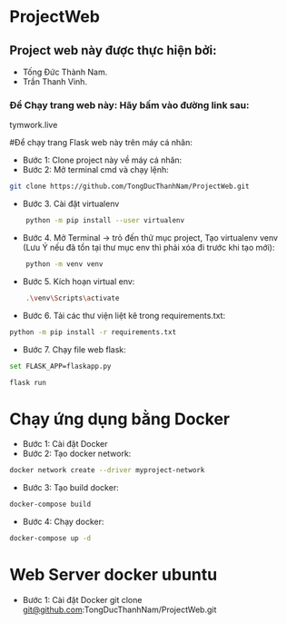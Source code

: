 # ProjectWeb
## Project web này được thực hiện bởi:
- Tống Đức Thành Nam. 
- Trần Thanh Vinh. 
### Để Chạy trang web này: Hãy bấm vào đường link sau: 
tymwork.live

#Để chạy trang Flask web này trên máy cá nhân:
- Bước 1: Clone project này về máy cá nhân:
- Bước 2: Mở terminal cmd và chạy lệnh: 
```sh
git clone https://github.com/TongDucThanhNam/ProjectWeb.git
```
- Bước 3. Cài đặt virtualenv
```sh
    python -m pip install --user virtualenv
```
- Bước 4. Mở Terminal -> trỏ đến thử mục project, Tạo virtualenv venv (Lưu Ý nếu đã tồn tại thư mục env thì phải xóa đi trước khi tạo mới): 
```sh
    python -m venv venv
```
- Bước 5. Kích hoạn virtual env:
```sh
    .\venv\Scripts\activate
```
- Bước 6. Tải các thư viện liệt kê trong requirements.txt: 
```sh
python -m pip install -r requirements.txt
```
- Bước 7. Chạy file web flask: 
```sh
set FLASK_APP=flaskapp.py
```
```sh
flask run
```

# Chạy ứng dụng bằng Docker 
- Bước 1: Cài đặt Docker
- Bước 2: Tạo docker network:
```sh
docker network create --driver myproject-network
```
- Bước 3: Tạo build docker:
```sh
docker-compose build
```
- Bước 4: Chạy docker:
```sh
docker-compose up -d
```

# Web Server docker ubuntu
- Bước 1: Cài đặt Docker
git clone git@github.com:TongDucThanhNam/ProjectWeb.git